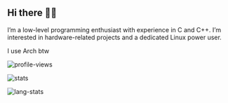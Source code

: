 ## Hi there 🥷🏻

I’m a low-level programming enthusiast with experience in C and C++. I’m interested in hardware-related projects and a dedicated Linux power user.

I use Arch btw

![profile-views](https://komarev.com/ghpvc/?username=sidtronics&base=134)

![stats](https://github-readme-stats.vercel.app/api?username=sidtronics&show_icons=true&theme=transparent)

![lang-stats](https://github-readme-stats.vercel.app/api/top-langs/?username=sidtronics&theme=transparent)
